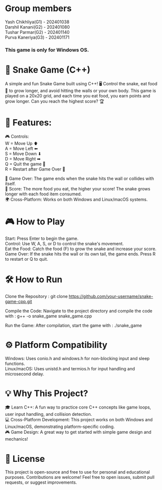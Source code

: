 # Group members
  Yash Chikhliya(G1) - 202401038                                                                                                                                   
  Darshil Kanani(G2) - 202401080                                                                                                                                   
  Tushar Parmar(G2) - 202401140                                                                                                                                    
  Purva Kaneriya(G3) - 202401171                                                                                                                                                                                                                                                                              
### This game is only for Windows OS.

# 🐍 Snake Game (C++)

A simple and fun Snake Game built using C++! 🖥 Control the snake, eat food 🍏 to grow longer, and avoid hitting the walls or your own body. This game is played on a 20x20 grid, and each time you eat food, you earn points and grow longer. Can you reach the highest score? 🏆
                                                                                                                                       
# 🚀 Features:

🎮 Controls:                                                                                                                                                       
  W = Move Up ⬆                                                                                                                                                   
  A = Move Left ⬅                                                                                                                                                 
  S = Move Down ⬇                                                                                                                                                 
  D = Move Right ➡                                                                                                                                                
  Q = Quit the game 🚪                                                                                                                                             
  R = Restart after Game Over 🔄
    
🧱 Game Over: The game ends when the snake hits the wall or collides with itself.                                                                                  
💯 Score: The more food you eat, the higher your score! The snake grows longer with each food item consumed.                                                       
🌍 Cross-Platform: Works on both Windows and Linux/macOS systems.                                                                                                  

# 🎮 How to Play

  Start: Press Enter to begin the game.                                                                                                                             
  Control: Use W, A, S, or D to control the snake's movement.                                                                                                       
  Eat the Food: Catch the food (F) to grow the snake and increase your score.                                                                                       
  Game Over: If the snake hits the wall or its own tail, the game ends. Press R to restart or Q to quit.                                                            
  
# 🛠 How to Run

Clone the Repository : 
git clone https://github.com/your-username/snake-game-cpp.git

Compile the Code: Navigate to the project directory and compile the code with : 
g++ -o snake_game snake_game.cpp

Run the Game: After compilation, start the game with : 
./snake_game

# ⚙ Platform Compatibility

  Windows: Uses conio.h and windows.h for non-blocking input and sleep functions.                                                                                   
  Linux/macOS: Uses unistd.h and termios.h for input handling and microsecond delay.
  
# 💡 Why This Project?

  🎓 Learn C++: A fun way to practice core C++ concepts like game loops, user input handling, and collision detection.                                             
  💻 Cross-Platform Development: This project works on both Windows and Linux/macOS, demonstrating platform-specific coding.                                       
  🎮 Game Design: A great way to get started with simple game design and mechanics!                                                                                
  
# 📄 License

This project is open-source and free to use for personal and educational purposes. Contributions are welcome! Feel free to open issues, submit pull requests, or suggest improvements.
